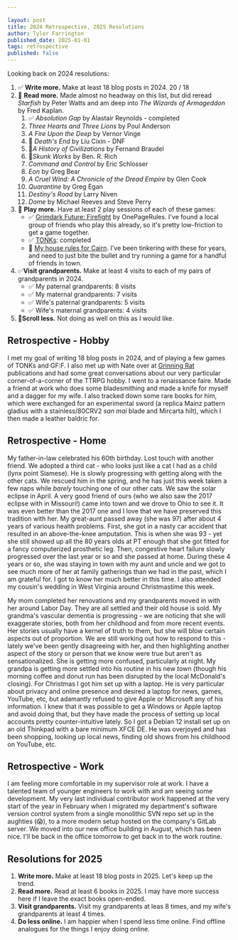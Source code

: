 ```yaml
---

layout: post
title: 2024 Retrospective, 2025 Resolutions
author: Tyler Farrington
published_date: 2025-01-01
tags: retrospective
published: false
---
```


Looking back on 2024 resolutions:

1. ✅ **Write more.** Make at least 18 blog posts in 2024. 20 / 18
2. 🚫 **Read more.** Made almost no headway on this list, but did reread *Starfish* by Peter Watts and am deep into *The Wizards of Armageddon* by Fred Kaplan.
    1. ✅ *Absolution Gap* by Alastair Reynolds - completed
    2. *Three Hearts and Three Lions* by Poul Anderson
    3. *A Fire Upon the Deep* by Vernor Vinge
    4. 🚫 *Death's End* by Liu Cixin - DNF
    5. 🚧*A History of Civilizations* by Fernand Braudel
    6. 🚧*Skunk Works* by Ben. R. Rich
    7. *Command and Control* by Eric Schlosser
    8. *Eon* by Greg Bear
    9. *A Cruel Wind: A Chronicle of the Dread Empire* by Glen Cook
    10. *Quarantine* by Greg Egan
    11. *Destiny's Road* by Larry Niven
    12. *Dome* by Michael Reeves and Steve Perry
3. 🚫 **Play more.** Have at least 2 play sessions of each of these games:
    - ✅ [Grimdark Future: Firefight](https://www.onepagerules.com/games/grimdark-future-firefight) by OnePageRules. I've found a local group of friends who play this already, so it's pretty low-friction to get a game together.
    - ✅ [TONKs](https://28magcom.files.wordpress.com/2023/05/tonks.pdf): completed
    - 🚫 [My house rules for Cairn](https://underwaterowlbear.github.io/pages/rules.html). I've been tinkering with these for years, and need to just bite the bullet and try running a game for a handful of friends in town.
4. ✅**Visit grandparents.** Make at least 4 visits to each of my pairs of grandparents in 2024.
    - ✅ My paternal grandparents: 8 visits
    - ✅ My maternal grandparents: 7 visits
    - ✅ Wife's paternal grandparents: 5 visits
    - ✅ Wife's maternal grandparents: 4 visits
5. 🚫**Scroll less.** Not doing as well on this as I would like.

## Retrospective - Hobby

I met my goal of writing 18 blog posts in 2024, and of playing a few games of TONKs and GF:F. I also met up with Nate over at [Grinning Rat](https://grinningrat.substack.com/) publications and had some great conversations about our very particular corner-of-a-corner of the TTRPG hobby. I went to a renaissance faire. Made a friend at work who does some bladesmithing and made a knife for myself and a dagger for my wife. I also tracked down some rare books for him, which were exchanged for an experimental sword (a replica Mainz pattern gladius with a stainless/80CRV2 *san mai* blade and Mircarta hilt), which I then made a leather baldric for.

## Retrospective - Home

My father-in-law celebrated his 60th birthday. Lost touch with another friend. We adopted a third cat - who looks just like a cat I had as a child (lynx point Siamese). He is slowly progressing with getting along with the other cats. We rescued him in the spring, and he has just this week taken a few naps while *barely* touching one of our other cats. We saw the solar eclipse in April. A very good friend of ours (who we also saw the 2017 eclipse with in Missouri!) came into town and we drove to Ohio to see it. It was even better than the 2017 one and I love that we have preserved this tradition with her. My great-aunt passed away (she was 97) after about 4 years of various health problems. First, she got in a nasty car accident that resulted in an above-the-knee amputation. This is when she was 93 - yet she still showed up all the 80 years olds at PT enough that she got fitted for a fancy computerized prosthetic leg. Then, congestive heart failure slowly progressed over the last year or so and she passed at home. During these 4 years or so, she was staying in town with my aunt and uncle and we got to see much more of her at family gatherings than we had in the past, which I am grateful for. I got to know her much better in this time. I also attended my cousin's wedding in West Virginia around Christmastime this week.

My mom completed her renovations and my grandparents moved in with her around Labor Day. They are all settled and their old house is sold. My grandma's vascular dementia is progressing - we are noticing that she will exaggerate stories, both from her childhood and from more recent events. Her stories usually have a kernel of truth to them, but she will blow certain aspects out of proportion. We are still working out how to respond to this - lately we've been gently disagreeing with her, and then highlighting another aspect of the story or person that we know were true but aren't as sensationalized. She is getting more confused, particularly at night. My grandpa is getting more settled into his routine in his new town (though his morning coffee and donut run has been disrupted by the local McDonald's closing). For Christmas I got him set up with a laptop. He is very particular about privacy and online presence and desired a laptop for news, games, YouTube, etc, but adamantly refused to give Apple or Microsoft any of his information. I knew that it was possible to get a Windows or Apple laptop and avoid doing that, but they have made the process of setting up local accounts pretty counter-intuitive lately. So I got a Debian 12 install set up on an old Thinkpad with a bare minimum XFCE DE. He was overjoyed and has been shopping, looking up local news, finding old shows from his childhood on YouTube, etc. 

## Retrospective - Work

I am feeling more comfortable in my supervisor role at work. I have a talented team of younger engineers to work with and am seeing some development. My very last individual contributor work happened at the very start of the year in February when I migrated my department's software version control system from a single monolithic SVN repo set up in the aughties (😱), to a more modern setup hosted on the company's GitLab server. We moved into our new office building in August, which has been nice. I'll be back in the office tomorrow to get back in to the work routine.

## Resolutions for 2025

1. **Write more.** Make at least 18 blog posts in 2025. Let's keep up the trend.
2. **Read more.** Read at least 6 books in 2025. I may have more success here if I leave the exact books open-ended.
3. **Visit grandparents.** Visit my grandparents at leas 8 times, and my wife's grandparents at least 4 times.
4. **Do less online.** I am happier when I spend less time online. Find offline analogues for the things I enjoy doing online.